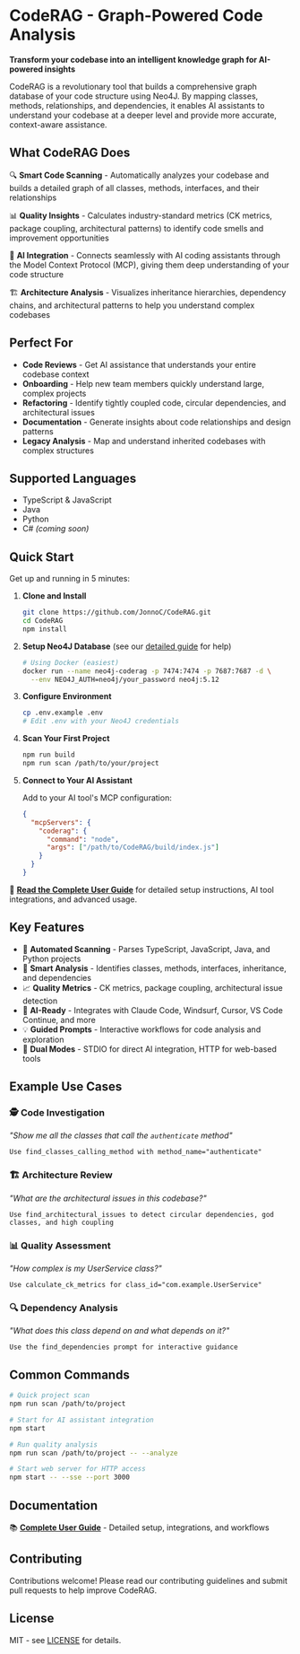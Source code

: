 # CodeRAG - Graph-Powered Code Analysis

**Transform your codebase into an intelligent knowledge graph for AI-powered insights**

CodeRAG is a revolutionary tool that builds a comprehensive graph database of your code structure using Neo4J. By mapping classes, methods, relationships, and dependencies, it enables AI assistants to understand your codebase at a deeper level and provide more accurate, context-aware assistance.

## What CodeRAG Does

🔍 **Smart Code Scanning** - Automatically analyzes your codebase and builds a detailed graph of all classes, methods, interfaces, and their relationships

📊 **Quality Insights** - Calculates industry-standard metrics (CK metrics, package coupling, architectural patterns) to identify code smells and improvement opportunities  

🤖 **AI Integration** - Connects seamlessly with AI coding assistants through the Model Context Protocol (MCP), giving them deep understanding of your code structure

🏗️ **Architecture Analysis** - Visualizes inheritance hierarchies, dependency chains, and architectural patterns to help you understand complex codebases

## Perfect For

- **Code Reviews** - Get AI assistance that understands your entire codebase context
- **Onboarding** - Help new team members quickly understand large, complex projects  
- **Refactoring** - Identify tightly coupled code, circular dependencies, and architectural issues
- **Documentation** - Generate insights about code relationships and design patterns
- **Legacy Analysis** - Map and understand inherited codebases with complex structures

## Supported Languages

- TypeScript & JavaScript 
- Java
- Python
- C# *(coming soon)*

## Quick Start

Get up and running in 5 minutes:

1. **Clone and Install**
   ```bash
   git clone https://github.com/JonnoC/CodeRAG.git
   cd CodeRAG
   npm install
   ```

2. **Setup Neo4J Database** (see our [detailed guide](docs/user-guide.md) for help)
   ```bash
   # Using Docker (easiest)
   docker run --name neo4j-coderag -p 7474:7474 -p 7687:7687 -d \
     --env NEO4J_AUTH=neo4j/your_password neo4j:5.12
   ```

3. **Configure Environment**
   ```bash
   cp .env.example .env
   # Edit .env with your Neo4J credentials
   ```

4. **Scan Your First Project**
   ```bash
   npm run build
   npm run scan /path/to/your/project
   ```

5. **Connect to Your AI Assistant**
   
   Add to your AI tool's MCP configuration:
   ```json
   {
     "mcpServers": {
       "coderag": {
         "command": "node",
         "args": ["/path/to/CodeRAG/build/index.js"]
       }
     }
   }
   ```

📖 **[Read the Complete User Guide](docs/user-guide.md)** for detailed setup instructions, AI tool integrations, and advanced usage.

## Key Features

- 🔧 **Automated Scanning** - Parses TypeScript, JavaScript, Java, and Python projects
- 🎯 **Smart Analysis** - Identifies classes, methods, interfaces, inheritance, and dependencies  
- 📈 **Quality Metrics** - CK metrics, package coupling, architectural issue detection
- 🤖 **AI-Ready** - Integrates with Claude Code, Windsurf, Cursor, VS Code Continue, and more
- 💡 **Guided Prompts** - Interactive workflows for code analysis and exploration
- 🔄 **Dual Modes** - STDIO for direct AI integration, HTTP for web-based tools

## Example Use Cases

### 🕵️ **Code Investigation**
*"Show me all the classes that call the `authenticate` method"*
```
Use find_classes_calling_method with method_name="authenticate"
```

### 🏗️ **Architecture Review** 
*"What are the architectural issues in this codebase?"*
```
Use find_architectural_issues to detect circular dependencies, god classes, and high coupling
```

### 📊 **Quality Assessment**
*"How complex is my UserService class?"*
```
Use calculate_ck_metrics for class_id="com.example.UserService"
```

### 🔍 **Dependency Analysis**
*"What does this class depend on and what depends on it?"*
```
Use the find_dependencies prompt for interactive guidance
```

## Common Commands

```bash
# Quick project scan
npm run scan /path/to/project

# Start for AI assistant integration  
npm start

# Run quality analysis
npm run scan /path/to/project -- --analyze

# Start web server for HTTP access
npm start -- --sse --port 3000
```

## Documentation

📚 **[Complete User Guide](docs/user-guide.md)** - Detailed setup, integrations, and workflows

## Contributing

Contributions welcome! Please read our contributing guidelines and submit pull requests to help improve CodeRAG.

## License

MIT - see [LICENSE](LICENSE) for details.